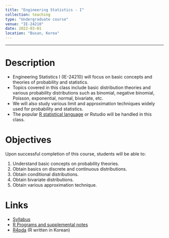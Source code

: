 ```yaml
---
title: "Engineering Statistics - I"
collection: teaching
type: "Undergraduate course"
venue: "IE-24210"
date: 2022-03-01
location: "Busan, Korea"
---
```

---

Description
======
+ Engineering Statistics I (IE-24210) 
  will focus on basic concepts and theories of probability and statistics.  <br />
+  Topics covered in this class include basic distribution theories and
 various probability distributions such
as binomial, negative binomial, Poisson, exponential, normal,
bivariate, etc.
+ We will also study various limit and approximation techniques widely
used for probability and statistics.
+ The popular [R statistical language](https://www.r-project.org/) 
  or Rstudio will be handled in this class.

Objectives 
======
Upon successful completion of this course, students will be able to:
1. Understand basic concepts on probability theories.
1. Obtain basics on discrete and continuous distributions.
1. Obtain conditional distributions.
1. Obtain bivariate distributions.
1. Obtain various approximation technique.

Links
======
+ [Syllabus](/files/syllabus/syl-IE-24210-2022.pdf)
+ [R Programs and supplemental notes](https://github.com/AppliedStat/class/tree/master/Stat)
+ [R4pda](http://r4pda.co.kr/) (R written in Korean)

